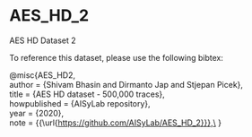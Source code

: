 # AES_HD_2
AES HD Dataset 2

To reference this dataset, please use the following bibtex:

@misc{AES_HD2,\
    author = {Shivam Bhasin and Dirmanto Jap and Stjepan Picek},\
    title = {AES HD dataset - 500\,000 traces},\
    howpublished = {AISyLab repository},\
    year = {2020},\
    note   = {{\url{https://github.com/AISyLab/AES_HD_2}}},\
}
